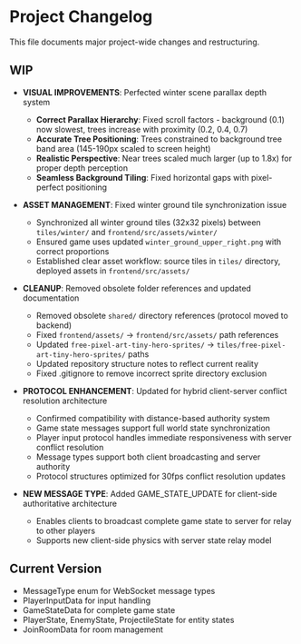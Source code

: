 # Project Changelog

This file documents major project-wide changes and restructuring.

## WIP

- **VISUAL IMPROVEMENTS**: Perfected winter scene parallax depth system

  - **Correct Parallax Hierarchy**: Fixed scroll factors - background (0.1) now slowest, trees increase with proximity (0.2, 0.4, 0.7)
  - **Accurate Tree Positioning**: Trees constrained to background tree band area (145-190px scaled to screen height)
  - **Realistic Perspective**: Near trees scaled much larger (up to 1.8x) for proper depth perception
  - **Seamless Background Tiling**: Fixed horizontal gaps with pixel-perfect positioning

- **ASSET MANAGEMENT**: Fixed winter ground tile synchronization issue

  - Synchronized all winter ground tiles (32x32 pixels) between `tiles/winter/` and `frontend/src/assets/winter/`
  - Ensured game uses updated `winter_ground_upper_right.png` with correct proportions
  - Established clear asset workflow: source tiles in `tiles/` directory, deployed assets in `frontend/src/assets/`

- **CLEANUP**: Removed obsolete folder references and updated documentation

  - Removed obsolete `shared/` directory references (protocol moved to backend)
  - Fixed `frontend/assets/` → `frontend/src/assets/` path references
  - Updated `free-pixel-art-tiny-hero-sprites/` → `tiles/free-pixel-art-tiny-hero-sprites/` paths
  - Updated repository structure notes to reflect current reality
  - Fixed .gitignore to remove incorrect sprite directory exclusion

- **PROTOCOL ENHANCEMENT**: Updated for hybrid client-server conflict resolution architecture

  - Confirmed compatibility with distance-based authority system
  - Game state messages support full world state synchronization
  - Player input protocol handles immediate responsiveness with server conflict resolution
  - Message types support both client broadcasting and server authority
  - Protocol structures optimized for 30fps conflict resolution updates

- **NEW MESSAGE TYPE**: Added GAME_STATE_UPDATE for client-side authoritative architecture
  - Enables clients to broadcast complete game state to server for relay to other players
  - Supports new client-side physics with server state relay model

## Current Version

- MessageType enum for WebSocket message types
- PlayerInputData for input handling
- GameStateData for complete game state
- PlayerState, EnemyState, ProjectileState for entity states
- JoinRoomData for room management
